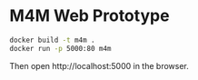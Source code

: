 # M4M Web Prototype
```bash
docker build -t m4m .
docker run -p 5000:80 m4m
```

Then open http://localhost:5000 in the browser.

